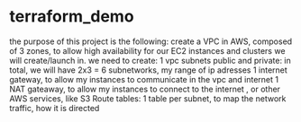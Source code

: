 # terraform_demo

the purpose of this project is the following:
create a VPC in AWS, composed of 3 zones, to allow high availability for our EC2 instances and clusters we will create/launch in.
we need to create:
1 vpc 
subnets public and private: in total, we will have 2x3 = 6 subnetworks, my range of ip adresses 
1 internet gateway, to allow my instances to communicate in the vpc and internet
1 NAT gateaway, to allow my instances to connect to the internet , or other AWS services, like S3
Route tables: 1 table per subnet, to map the network traffic, how it is directed
